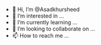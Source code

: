 - 👋 Hi, I’m @Asadkhursheed
- 👀 I’m interested in ...
- 🌱 I’m currently learning ...
- 💞️ I’m looking to collaborate on ...
- 📫 How to reach me ...

<!---
Asadkhursheed/Asadkhursheed is a ✨ special ✨ repository because its `README.md` (this file) appears on your GitHub profile.
You can click the Preview link to take a look at your changes.
--->
